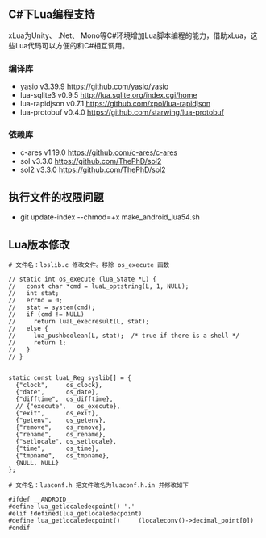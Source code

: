 ## C#下Lua编程支持
xLua为Unity、 .Net、 Mono等C#环境增加Lua脚本编程的能力，借助xLua，这些Lua代码可以方便的和C#相互调用。

### 编译库
* yasio v3.39.9 https://github.com/yasio/yasio
* lua-sqlite3 v0.9.5 http://lua.sqlite.org/index.cgi/home
* lua-rapidjson v0.7.1 https://github.com/xpol/lua-rapidjson
* lua-protobuf v0.4.0 https://github.com/starwing/lua-protobuf

### 依赖库
* c-ares v1.19.0 https://github.com/c-ares/c-ares
* sol v3.3.0 https://github.com/ThePhD/sol2
* sol2 v3.3.0 https://github.com/ThePhD/sol2

## 执行文件的权限问题
* git update-index --chmod=+x make_android_lua54.sh

## Lua版本修改
```
# 文件名：loslib.c 修改文件。移除 os_execute 函数

// static int os_execute (lua_State *L) {
//   const char *cmd = luaL_optstring(L, 1, NULL);
//   int stat;
//   errno = 0;
//   stat = system(cmd);
//   if (cmd != NULL)
//     return luaL_execresult(L, stat);
//   else {
//     lua_pushboolean(L, stat);  /* true if there is a shell */
//     return 1;
//   }
// }


static const luaL_Reg syslib[] = {
  {"clock",     os_clock},
  {"date",      os_date},
  {"difftime",  os_difftime},
  // {"execute",   os_execute},
  {"exit",      os_exit},
  {"getenv",    os_getenv},
  {"remove",    os_remove},
  {"rename",    os_rename},
  {"setlocale", os_setlocale},
  {"time",      os_time},
  {"tmpname",   os_tmpname},
  {NULL, NULL}
};
```


```
# 文件名：luaconf.h 把文件改名为luaconf.h.in 并修改如下

#ifdef __ANDROID__
#define lua_getlocaledecpoint() '.'
#elif !defined(lua_getlocaledecpoint)
#define lua_getlocaledecpoint()		(localeconv()->decimal_point[0])
#endif
```